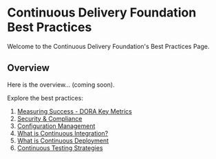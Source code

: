 # Continuous Delivery Foundation Best Practices

Welcome to the Continuous Delivery Foundation's Best Practices Page. 

## Overview
Here is the overview... (coming soon).

Explore the best practices:
1. [Measuring Success - DORA Key Metrics]()
2. [Security & Compliance]()
3. [Configuration Management]()
4. [What is Continuous Integration?](/best-practices/documentation/continuous-integration)
5. [What is Continuous Deployment]()
6. [Continuous Testing Strategies]()
